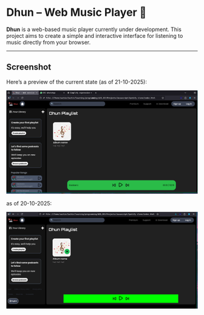# Dhun – Web Music Player 🎵

**Dhun** is a web-based music player currently under development. This project aims to create a simple and interactive interface for listening to music directly from your browser.

---

## Screenshot
Here’s a preview of the current state (as of 21-10-2025):

![Dhun Screenshot](assets/screenshot/21-10-25.png)


as of 20-10-2025:

![Dhun Screenshot](assets/screenshot/20-10-25.png)

